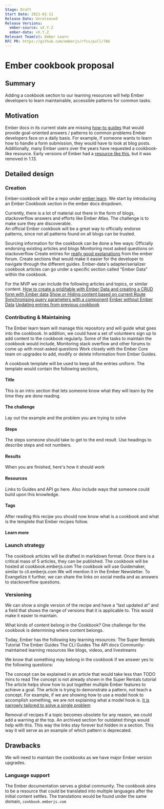 ```yaml
---
Stage: Draft
Start Date: 2021-01-11
Release Date: Unreleased
Release Versions:
  ember-source: vX.Y.Z
  ember-data: vX.Y.Z
Relevant Team(s): Ember Learn
RFC PR: https://github.com/emberjs/rfcs/pull/786
---
```


<!---
Directions for above:

Stage: Leave as is
Start Date: Fill in with today's date, YYYY-MM-DD
Release Date: Leave as is
Release Versions: Leave as is
Relevant Team(s): Fill this in with the [team(s)](README.md#relevant-teams) to which this RFC applies
RFC PR: Fill this in with the URL for the Proposal RFC PR
-->

# Ember cookbook proposal

## Summary

Adding a cookbook section to our learning resources will help Ember developers to learn maintainable, accessible patterns for common tasks.

## Motivation

Ember docs in its current state are missing [how-to guides](https://documentation.divio.com/how-to-guides/) that would provide goal-oriented answers / patterns to common problems Ember developers face on a daily basis. For example, if someone wants to learn how to handle a form submission, they would have to look at blog posts.
Additionally, many Ember users over the years have requested a cookbook-like resource. Early versions of Ember had a [resource like this](https://guides.emberjs.com/v1.12.0/cookbook/), but it was removed in 1.13.


## Detailed design

### Creation
Ember-cookbook will be a repo under [ember learn](https://github.com/ember-learn). We start by introducing an Ember Cookbook section in the ember docs dropdown. 

Currently, there is a lot of material out there in the form of blogs, stackoverflow answers and efforts like Ember Atlas. The challenge is to make sure they are discoverable.  
An official Ember cookbook will be a great way to officially endorse patterns, since not all patterns found on all blogs can be trusted. 

Sourcing information for the cookbook can be done a few ways:
Officially endorsing existing articles and blogs
Monitoring most asked questions on stackoverflow 
Create entries for [really good explanations](https://discuss.emberjs.com/t/adding-a-delete-row-button-from-a-table/18623) from the ember forum. 
Create sections that would make it easier for the developer to navigate through the different guides. Ember-data's adapter/serializer cookbook articles can go under a specific section called "Ember Data" within the cookbook. 

For the MVP we can include the following articles and topics, or similar content.
[How to create a grid/table with Ember Data and creating a CRUD form with Ember data](https://discuss.emberjs.com/t/looking-for-an-example-of-a-grid-and-form/18490)
[Show or Hiding content based on current Route](https://discuss.emberjs.com/t/show-or-hiding-content-based-on-current-route/18567)
[Synchronising query parameters with a component](https://discuss.emberjs.com/t/synchronising-query-parameters-with-a-component/18084)
[Ember without Ember Data](https://stackoverflow.com/questions/24408892/ember-without-ember-data)
[Updating entries from previous cookbook](https://guides.emberjs.com/v1.12.0/cookbook/)

### Contributing & Maintaining
The Ember learn team will manage this repository and will guide what goes into the cookbook. 
In addition, we could have a set of volunteers sign up to add content to the cookbook regularly. Some of the tasks to maintain the cookbook would include,
Monitoring stack overflow and other forums to come up with most-asked questions
Work closely with the Ember Core team on upgrades to add, modify or delete information from Ember Guides. 

A cookbook template will be used to keep all the entries uniform. The template would contain the following sections, 

#### Title
  This is an intro section that lets someone know what they will learn by the time they are done reading.
#### The challenge
  Lay out the example and the problem you are trying to solve
#### Steps
  The steps someone should take to get to the end result.
  Use headings to describe steps and not numbers.
#### Results
  When you are finished, here's how it should work
#### Resources
  Links to Guides and API go here.
  Also include ways that someone could build upon this knowledge.
#### Tags

After reading this recipe you should now know what is a cookbook and what is the templete that Ember recipes follow.

#### Learn more

### Launch strategy
The cookbook articles will be drafted in markdown format. Once there is a critical mass of 5 articles, they can be published. The cookbook will be hosted at cookbook.emberjs.com
The cookbook will use Guidemaker, similar to cli.emberjs.com
We will mention it in the Ember Newsletter.
To Evangelize it further, we can share the links on social media and as answers to stackoverflow questions. 

### Versioning
We can show a single version of the recipe and have a “last updated at” and a field that shows the range of versions that it is applicable to. This would make it easier to maintain. 


What kinds of content belong in the Cookbook?
One challenge for the cookbook is determining where content belongs.

Today, Ember has the following key learning resources:
The Super Rentals Tutorial
The Ember Guides
The CLI Guides
The API docs
Community-maintained learning resources like blogs, videos, and livestreams

We know that something may belong in the cookbook if we answer yes to the following questions:

The concept can be explained in an article that would take less than TODO mins to read
The concept is not already shown in the Super Rentals tutorial
The article helps show how to put together multiple Ember features to achieve a goal.
The article is trying to demonstrate a pattern, not teach a concept. For example, if we are showing how to use a model hook to accomplish something, we are not explaining what a model hook is.
[It is narrowly tailored to solve a single problem](https://guides.emberjs.com/v1.12.0/cookbook/contributing/deciding_if_a_recipe_is_a_good_fit/#toc_solution)

Removal of recipes
If a topic becomes obsolete for any reason, we could add a warning at the top. An archived section for outdated things would help with this. This way the links stay forever but hidden in a section. This way it will serve as an example of which pattern is deprecated.

## Drawbacks

We will need to maintain the cookbooks as we have major Ember version upgrades. 

### Language support

The Ember documentation serves a global community. The cookbook aims to be a resource that could be translated into multiple languages after the initial content settles. The translations would be found under the same domain, `cookbook.emberjs.com`


